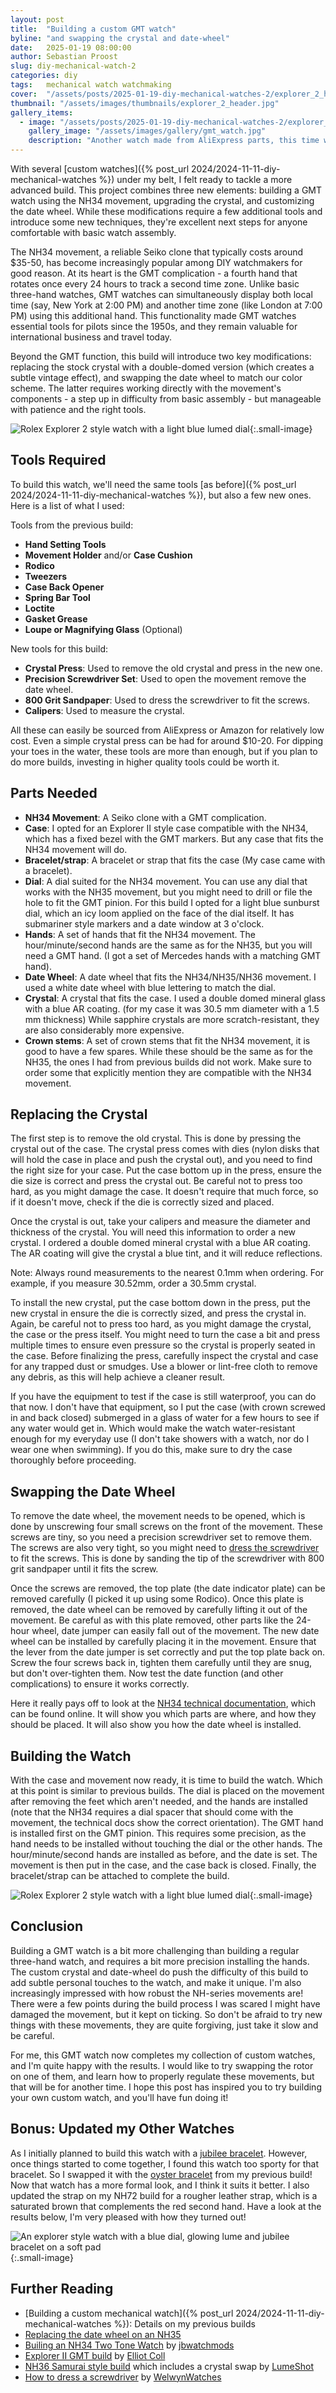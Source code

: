 ```yaml
---
layout: post
title:  "Building a custom GMT watch"
byline: "and swapping the crystal and date-wheel"
date:   2025-01-19 08:00:00
author: Sebastian Proost
slug: diy-mechanical-watch-2
categories: diy
tags:	mechanical watch watchmaking
cover:  "/assets/posts/2025-01-19-diy-mechanical-watches-2/explorer_2_header.jpg"
thumbnail: "/assets/images/thumbnails/explorer_2_header.jpg"
gallery_items:
  - image: "/assets/posts/2025-01-19-diy-mechanical-watches-2/explorer_2_header.jpg"
    gallery_image: "/assets/images/gallery/gmt_watch.jpg"
    description: "Another watch made from AliExpress parts, this time with a GMT complication."
---
```


With several [custom watches]({% post_url 2024/2024-11-11-diy-mechanical-watches %}) under my belt, I felt ready to tackle a more advanced build. This project combines three new elements: building a GMT watch using the NH34 movement, upgrading the crystal, and customizing the date wheel. While these modifications require a few additional tools and introduce some new techniques, they're excellent next steps for anyone comfortable with basic watch assembly.

The NH34 movement, a reliable Seiko clone that typically costs around $35-50, has become increasingly popular among DIY watchmakers for good reason. At its heart is the GMT complication - a fourth hand that rotates once every 24 hours to track a second time zone. Unlike basic three-hand watches, GMT watches can simultaneously display both local time (say, New York at 2:00 PM) and another time zone (like London at 7:00 PM) using this additional hand. This functionality made GMT watches essential tools for pilots since the 1950s, and they remain valuable for international business and travel today.

Beyond the GMT function, this build will introduce two key modifications: replacing the stock crystal with a double-domed version (which creates a subtle vintage effect), and swapping the date wheel to match our color scheme. The latter requires working directly with the movement's components - a step up in difficulty from basic assembly - but manageable with patience and the right tools.


![Rolex Explorer 2 style watch with a light blue lumed dial](/assets/posts/2025-01-19-diy-mechanical-watches-2/explorer_shot_01.jpg){:.small-image}

## Tools Required

To build this watch, we'll need the same tools [as before]({% post_url 2024/2024-11-11-diy-mechanical-watches %}), but also a few new ones. Here is a list of what I used:

Tools from the previous build:

- **Hand Setting Tools**
- **Movement Holder** and/or **Case Cushion**
- **Rodico**
- **Tweezers**
- **Case Back Opener**
- **Spring Bar Tool**
- **Loctite**
- **Gasket Grease**
- **Loupe or Magnifying Glass** (Optional)

New tools for this build:

- **Crystal Press**: Used to remove the old crystal and press in the new one.
- **Precision Screwdriver Set**: Used to open the movement remove the date wheel.
- **800 Grit Sandpaper**: Used to dress the screwdriver to fit the screws.
- **Calipers**: Used to measure the crystal.

All these can easily be sourced from AliExpress or Amazon for relatively low cost. Even a simple crystal press can be had for around $10-20. For dipping your toes in the water, these tools are more than enough, but if you plan to do more builds, investing in higher quality tools could be worth it.

## Parts Needed

- **NH34 Movement**: A Seiko clone with a GMT complication.
- **Case**: I opted for an Explorer II style case compatible with the NH34, which has a fixed bezel with the GMT markers. But any case that fits the NH34 movement will do.
- **Bracelet/strap**: A bracelet or strap that fits the case (My case came with a bracelet).
- **Dial**: A dial suited for the NH34 movement. You can use any dial that works with the NH35 movement, but you might need to drill or file the hole to fit the GMT pinion. For this build I opted for a light blue sunburst dial, which an icy loom applied on the face of the dial itself. It has submariner style markers and a date window at 3 o'clock.
- **Hands**: A set of hands that fit the NH34 movement. The hour/minute/second hands are the same as for the NH35, but you will need a GMT hand. (I got a set of Mercedes hands with a matching GMT hand).
- **Date Wheel**: A date wheel that fits the NH34/NH35/NH36 movement. I used a white date wheel with blue lettering to match the dial.
- **Crystal**: A crystal that fits the case. I used a double domed mineral glass with a blue AR coating. (for my case it was 30.5 mm diameter with a 1.5 mm thickness) While sapphire crystals are more scratch-resistant, they are also considerably more expensive.
- **Crown stems**: A set of crown stems that fit the NH34 movement, it is good to have a few spares. While these should be the same as for the NH35, the ones I had from previous builds did not work. Make sure to order some that explicitly mention they are compatible with the NH34 movement. 

## Replacing the Crystal

The first step is to remove the old crystal. This is done by pressing the crystal out of the case. The crystal press comes with dies (nylon disks that will hold the case in place and push the crystal out), and you need to find the right size for your case. Put the case bottom up in the press, ensure the die size is correct and press the crystal out. Be careful not to press too hard, as you might damage the case. It doesn't require that much force, so if it doesn't move, check if the die is correctly sized and placed.

Once the crystal is out, take your calipers and measure the diameter and thickness of the crystal. You will need this information to order a new crystal. I ordered a double domed mineral crystal with a blue AR coating. The AR coating will give the crystal a blue tint, and it will reduce reflections.

Note: Always round measurements to the nearest 0.1mm when ordering. For example, if you measure 30.52mm, order a 30.5mm crystal.

To install the new crystal, put the case bottom down in the press, put the new crystal in ensure the die is correctly sized, and press the crystal in. Again, be careful not to press too hard, as you might damage the crystal, the case or the press itself. You might need to turn the case a bit and press multiple times to ensure even pressure so the crystal is properly seated in the case.  Before finalizing the press, carefully inspect the crystal and case for any trapped dust or smudges. Use a blower or lint-free cloth to remove any debris, as this will help achieve a cleaner result.

If you have the equipment to test if the case is still waterproof, you can do that now. I don't have that equipment, so I put the case (with crown screwed in and back closed) submerged in a glass of water for a few hours to see if any water would get in. Which would make the watch water-resistant enough for my everyday use (I don't take showers with a watch, nor do I wear one when swimming). If you do this, make sure to dry the case thoroughly before proceeding.

## Swapping the Date Wheel

To remove the date wheel, the movement needs to be opened, which is done by unscrewing four small screws on the front of the movement. These screws are tiny, so you need a precision screwdriver set to remove them. The screws are also very tight, so you might need to [dress the screwdriver](https://www.youtube.com/watch?v=KayliCyDOKo) to fit the screws. This is done by sanding the tip of the screwdriver with 800 grit sandpaper until it fits the screw. 

Once the screws are removed, the top plate (the date indicator plate) can be removed carefully (I picked it up using some Rodico). Once this plate is removed, the date wheel can be removed by carefully lifting it out of the movement. Be careful as with this plate removed, other parts like the 24-hour wheel, date jumper can easily fall out of the movement. The new date wheel can be installed by carefully placing it in the movement. Ensure that the lever from the date jumper is set correctly and put the top plate back on. Screw the four screws back in, tighten them carefully until they are snug, but don't over-tighten them. Now test the date function (and other complications) to ensure it works correctly.

Here it really pays off to look at the [NH34 technical documentation](https://www.timemodule.com/uploads/attachments/download/Technical%20Guide/NH34_TG.pdf), which can be found online. It will show you which parts are where, and how they should be placed. It will also show you how the date wheel is installed.

## Building the Watch

With the case and movement now ready, it is time to build the watch. Which at this point is similar to previous builds. The dial is placed on the movement after removing the feet which aren't needed, and the hands are installed (note that the NH34 requires a dial spacer that should come with the movement, the technical docs show the correct orientation). The GMT hand is installed first on the GMT pinion. This requires some precision, as the hand needs to be installed without touching the dial or the other hands. The hour/minute/second hands are installed as before, and the date is set. The movement is then put in the case, and the case back is closed. Finally, the bracelet/strap can be attached to complete the build.

![Rolex Explorer 2 style watch with a light blue lumed dial](/assets/posts/2025-01-19-diy-mechanical-watches-2/explorer_shot_02.jpg){:.small-image}

## Conclusion

Building a GMT watch is a bit more challenging than building a regular three-hand watch, and requires a bit more precision installing the hands. The custom crystal and date-wheel do push the difficulty of this build to add subtle personal touches to the watch, and make it unique. I'm also increasingly impressed with how robust the NH-series movements are! There were a few points during the build process I was scared I might have damaged the movement, but it kept on ticking. So don't be afraid to try new things with these movements, they are quite forgiving, just take it slow and be careful.

For me, this GMT watch now completes my collection of custom watches, and I'm quite happy with the results. I would like to try swapping the rotor on one of them, and learn how to properly regulate these movements, but that will be for another time. I hope this post has inspired you to try building your own custom watch, and you'll have fun doing it!

## Bonus: Updated my Other Watches

As I initially planned to build this watch with a [jubilee bracelet](https://www.watch-wiki.net/doku.php?id=bracelet#jubilee). However, once things started to come together, I found this watch too
sporty for that bracelet. So I swapped it with the [oyster bracelet](https://www.watch-wiki.net/doku.php?id=bracelet#oyster) from my previous build! Now that watch has a more formal look, and I think it suits it better. I also updated the strap on my NH72 build for a rougher leather strap, which is a saturated brown that complements the red second hand. Have a look at the results below, I'm very pleased with how they turned out!

![An explorer style watch with a blue dial, glowing lume and jubilee bracelet on a soft pad](/assets/posts/2025-01-19-diy-mechanical-watches-2/jubilee_bracelet.jpg){:.small-image}

## Further Reading

- [Building a custom mechanical watch]({% post_url 2024/2024-11-11-diy-mechanical-watches %}): Details on my previous builds
- [Replacing the date wheel on an NH35](https://www.youtube.com/watch?v=BsLNnYiB_V0)
- [Builing an NH34 Two Tone Watch](https://www.youtube.com/watch?v=9Z3Ni89E4xg) by [jbwatchmods](https://www.youtube.com/@jbwatchmods)
- [Explorer II GMT build](https://www.youtube.com/watch?v=JM7Do8RU90c) by [Elliot Coll](https://www.youtube.com/@elliotcoll)
- [NH36 Samurai style build](https://www.youtube.com/watch?v=5UEjFZutgU8) which includes a crystal swap by [LumeShot](https://www.youtube.com/@LumeShot)
- [How to dress a screwdriver](https://www.youtube.com/watch?v=KayliCyDOKo) by [WelwynWatches](https://www.youtube.com/@welwynwatches5976)